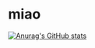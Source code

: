 # miao
[![Anurag's GitHub stats](https://github-readme-stats.vercel.app/api?username=concept26)](https://github.com/anuraghazra/github-readme-stats)
